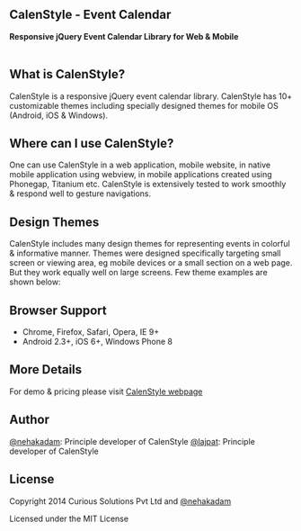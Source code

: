 ##  CalenStyle - Event Calendar
**Responsive jQuery Event Calendar Library for Web & Mobile** <br/><br/>

## What is CalenStyle?
CalenStyle is a responsive jQuery event calendar library. CalenStyle has 10+ customizable themes including specially designed themes for mobile OS (Android, iOS & Windows). 

## Where can I use CalenStyle?
One can use CalenStyle in a web application, mobile website, in native mobile application using webview, in mobile applications created using Phonegap, Titanium etc. CalenStyle is extensively tested to work smoothly & respond well to gesture navigations. 

## Design Themes
CalenStyle includes many design themes for representing events in colorful & informative manner. Themes were designed specifically targeting small screen or viewing area, eg mobile devices or a small section on a web page. But they work equally well on large screens. Few theme examples are shown below:


## Browser Support
- Chrome, Firefox, Safari, Opera, IE 9+
- Android 2.3+, iOS 6+, Windows Phone 8

## More Details
For demo & pricing please visit [CalenStyle webpage](https://curioussolutions/apps/calenstyle/ "CalenStyle Plugin Details")


## Author
[@nehakadam](https://github.com/nehakadam): Principle developer of CalenStyle 
[@lajpat](https://github.com/lajpatshah): Principle developer of CalenStyle

## License
Copyright 2014 Curious Solutions Pvt Ltd and [@nehakadam](https://github.com/nehakadam)

Licensed under the MIT License
